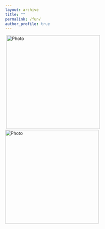 ```yaml
---
layout: archive
title: ""
permalink: /fun/
author_profile: true
---
```



<p align="left">
  <img src="https://yaojieliu.github.io/images/Fun1.jpg?raw=true" alt="Photo" style="width: 300px;"/> &nbsp;
  <img src="https://yaojieliu.github.io/images/Fun2.jpg?raw=true" alt="Photo" style="width: 300px;"/> 
</p>


